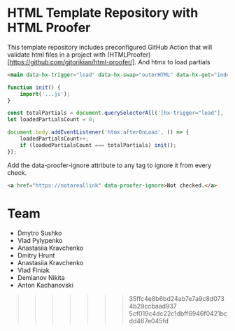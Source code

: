 # HTML Template Repository with HTML Proofer

This template repository includes preconfigured GitHub Action that will validate html files in a project with (HTMLProofer)[https://github.com/gjtorikian/html-proofer/].
And htmx to load partials

```html
<main data-hx-trigger="load" data-hx-swap="outerHTML" data-hx-get="index.main.partial.html"></main>
```


```js
function init() {
    import('...js');
}

const totalPartials = document.querySelectorAll('[hx-trigger="load"], [data-hx-trigger="load"]').length;
let loadedPartialsCount = 0;

document.body.addEventListener('htmx:afterOnLoad', () => {
    loadedPartialsCount++;
    if (loadedPartialsCount === totalPartials) init();
});
```

Add the data-proofer-ignore attribute to any tag to ignore it from every check.

```html
<a href="https://notareallink" data-proofer-ignore>Not checked.</a>
```
# Team

- Dmytro Sushko
- Vlad Pylypenko
- Anastasiia Kravchenko
- Dmitry Hrunt
- Anastasiia Kravchenko
- Vlad Finiak
- Demianov Nikita
- Anton Kachanovski
>>>>>>> 35ffc4e8b6bd24ab7e7a9c8d0734b29ccbaad937
>>>>>>> 5cf019c4dc22c1dbff6946f0421bcdd467e045fd
